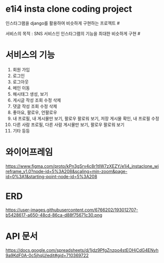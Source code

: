 # e1i4 insta clone coding project #

인스타그램을 django를 활용하여 비슷하게 구현하는 프로젝트 #

서비스의 목적 : SNS 서비스인 인스타그램의 기능을 최대한 비슷하게 구현 #

# 서비스의 기능

1. 회원 가입
2. 로그인
3. 로그아웃
4. 메인 이동
5. 해시태그 생성, 보기
6. 게시글 작성 조회 수정 삭제
7. 댓글 작성 조회 수정 삭제
8. 좋아요, 팔로우, 언팔로우
9. 내 프로필, 내 게시물만 보기, 팔로우 팔로워 보기, 저장 게시물 확인, 내 프로필 수정
10. 다른 사람 프로필, 다른 사람 게시물만 보기, 팔로우 팔로워 보기
11. 기타 등등

# 와이어프레임
https://www.figma.com/proto/kPn3gSrv4c8r1tIW7zXEZY/e1i4_instaclone_wireframe_v1.0?node-id=5%3A208&scaling=min-zoom&page-id=0%3A1&starting-point-node-id=5%3A208

# ERD
https://user-images.githubusercontent.com/6766202/193012707-b5428617-a650-48cd-86ca-d88f75671c30.png

# API 문서
https://docs.google.com/spreadsheets/d/1jdz9PfgZnzpo4stEOHjCdG4ENyh9a9KdF0A-0c5jhqU/edit#gid=710369722



